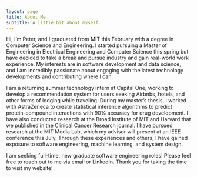 ```yaml
---
layout: page
title: About Me
subtitle: A little bit about myself.
---
```


Hi, I’m Peter, and I graduated from MIT this February with a degree in Computer Science and Engineering. I started pursuing a Master of Engineering in Electrical Engineering and Computer Science this spring but have decided to take a break and pursue industry and gain real-world work experience. My interests are in software development and data science, and I am incredibly passionate about engaging with the latest technology developments and contributing where I can.

I am a returning summer technology intern at Capital One, working to develop a recommendation system for users seeking Airbnbs, hotels, and other forms of lodging while traveling. During my master’s thesis, I worked with AstraZeneca to create statistical inference algorithms to predict protein-compound interactions with 90% accuracy for drug development. I have also conducted research at the Broad Institute of MIT and Harvard that we published in the Clinical Cancer Research journal. I have pursued research at the MIT Media Lab, which my advisor will present at an IEEE conference this July. Through these experiences and others, I have gained exposure to software engineering, machine learning, and system design.

I am seeking full-time, new graduate software engineering roles! Please feel free to reach out to me via email or LinkedIn. Thank you for taking the time to visit my website!